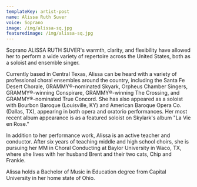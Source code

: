 ```yaml
---
templateKey: artist-post
name: Alissa Ruth Suver
voice: Soprano
image: /img/alissa-sq.jpg
featuredimage: /img/alissa-sq.jpg
---
```

Soprano ALISSA RUTH SUVER's warmth, clarity, and flexibility have allowed her to
perform a wide variety of repertoire across the United States, both as a soloist and ensemble singer.

Currently based in Central Texas, Alissa can be heard with a variety of professional choral ensembles around the country, including the Santa Fe Desert Chorale, GRAMMY®-nominated Skyark, Orpheus Chamber Singers, GRAMMY®-winning
Conspirare, GRAMMY®-winning The Crossing, and GRAMMY®-nominated True
Concord. She has also appeared as a soloist with Bourbon Baroque (Louisville, KY) and American Baroque Opera Co. (Dallas, TX), appearing in both opera and oratorio performances. Her most recent album appearance is as a featured soloist on Skylark's album "La Vie en Rose." 

In addition to her performance work, Alissa is an active teacher and conductor. After six years of teaching middle and high school choirs, she is pursuing her MM in Choral Conducting at Baylor University in Waco, TX, where she lives with her husband Brent and their two cats, Chip and Frankie.

Alissa holds a Bachelor of Music in Education degree from Capital University in her home state of Ohio.
